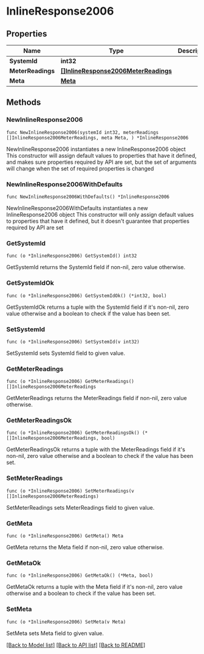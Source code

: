 # InlineResponse2006

## Properties

Name | Type | Description | Notes
------------ | ------------- | ------------- | -------------
**SystemId** | **int32** |  | 
**MeterReadings** | [**[]InlineResponse2006MeterReadings**](InlineResponse2006MeterReadings.md) |  | 
**Meta** | [**Meta**](Meta.md) |  | 

## Methods

### NewInlineResponse2006

`func NewInlineResponse2006(systemId int32, meterReadings []InlineResponse2006MeterReadings, meta Meta, ) *InlineResponse2006`

NewInlineResponse2006 instantiates a new InlineResponse2006 object
This constructor will assign default values to properties that have it defined,
and makes sure properties required by API are set, but the set of arguments
will change when the set of required properties is changed

### NewInlineResponse2006WithDefaults

`func NewInlineResponse2006WithDefaults() *InlineResponse2006`

NewInlineResponse2006WithDefaults instantiates a new InlineResponse2006 object
This constructor will only assign default values to properties that have it defined,
but it doesn't guarantee that properties required by API are set

### GetSystemId

`func (o *InlineResponse2006) GetSystemId() int32`

GetSystemId returns the SystemId field if non-nil, zero value otherwise.

### GetSystemIdOk

`func (o *InlineResponse2006) GetSystemIdOk() (*int32, bool)`

GetSystemIdOk returns a tuple with the SystemId field if it's non-nil, zero value otherwise
and a boolean to check if the value has been set.

### SetSystemId

`func (o *InlineResponse2006) SetSystemId(v int32)`

SetSystemId sets SystemId field to given value.


### GetMeterReadings

`func (o *InlineResponse2006) GetMeterReadings() []InlineResponse2006MeterReadings`

GetMeterReadings returns the MeterReadings field if non-nil, zero value otherwise.

### GetMeterReadingsOk

`func (o *InlineResponse2006) GetMeterReadingsOk() (*[]InlineResponse2006MeterReadings, bool)`

GetMeterReadingsOk returns a tuple with the MeterReadings field if it's non-nil, zero value otherwise
and a boolean to check if the value has been set.

### SetMeterReadings

`func (o *InlineResponse2006) SetMeterReadings(v []InlineResponse2006MeterReadings)`

SetMeterReadings sets MeterReadings field to given value.


### GetMeta

`func (o *InlineResponse2006) GetMeta() Meta`

GetMeta returns the Meta field if non-nil, zero value otherwise.

### GetMetaOk

`func (o *InlineResponse2006) GetMetaOk() (*Meta, bool)`

GetMetaOk returns a tuple with the Meta field if it's non-nil, zero value otherwise
and a boolean to check if the value has been set.

### SetMeta

`func (o *InlineResponse2006) SetMeta(v Meta)`

SetMeta sets Meta field to given value.



[[Back to Model list]](../README.md#documentation-for-models) [[Back to API list]](../README.md#documentation-for-api-endpoints) [[Back to README]](../README.md)


